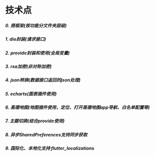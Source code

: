 # 技术点  
##### 0. 搭框架(按功能分文件夹层级)  
##### 1. dio封装(请求接口)  
##### 2. provide封装和使用(全局变量)  
##### 3. rsa加密(非对称加密)  
##### 4. json转换(数据接口返回的json处理)  
##### 5. echarts(图表插件使用)    
##### 6. 高德地图(地图插件使用，定位、打开高德地图app导航、白名单配置等)  
##### 7. 主题切换(结合provide使用)  
##### 8. 异步SharedPreferences支持同步获取  
##### 9. 国际化、本地化支持 flutter_localizations  
